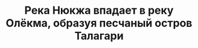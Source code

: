 ---
title: Река Нюкжа впадает в реку Олёкма, образуя песчаный остров Талагари
location: Рядом с посёлком Юктали и селом Усть-Нюкжа. Тындинский район, Амурская область, Россия
tags: [fav]
---